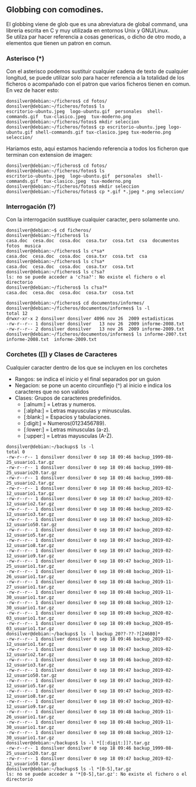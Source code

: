 ## Globbing con comodines.
El globbing viene de glob que es una abreviatura de global command, una libreria escrita en C y muy utilizada en entornos Unix y GNU/Linux.  
Se utilza par hacer referencia a cosas genericas, o dicho de otro modo, a elementos que tienen un patron en comun.  

### Asterisco (\*)
Con el asterisco podemos sustituir cualquier cadena de texto de cualquier longitud, se puede utilizar solo para hacer referencia a la totalidad de los ficheros o acompañado con el patron que varios ficheros tienen en comun.  
En vez de hacer esto:
~~~
donsilver@debian:~/ficheros$ cd fotos/
donsilver@debian:~/ficheros/fotos$ ls
escritorio-ubuntu.jpeg  logo-ubuntu.gif  personales  shell-commands.gif  tux-clasico.jpeg  tux-moderno.png
donsilver@debian:~/ficheros/fotos$ mkdir seleccion
donsilver@debian:~/ficheros/fotos$ cp escritorio-ubuntu.jpeg logo-ubuntu.gif shell-commands.gif tux-clasico.jpeg tux-moderno.png seleccion/
~~~
Hariamos esto, aqui estamos haciendo referencia a todos los ficheron que terminan con extension de imagen:
~~~
donsilver@debian:~/ficheros$ cd fotos/
donsilver@debian:~/ficheros/fotos$ ls
escritorio-ubuntu.jpeg  logo-ubuntu.gif  personales  shell-commands.gif  tux-clasico.jpeg  tux-moderno.png
donsilver@debian:~/ficheros/fotos$ mkdir seleccion
donsilver@debian:~/ficheros/fotos$ cp *.gif *.jpeg *.png seleccion/
~~~

### Interrogación (?)
Con la interrogación sustitiuye cualquier caracter, pero solamente uno.
~~~
donsilver@debian:~$ cd ficheros/
donsilver@debian:~/ficheros$ ls
casa.doc  cesa.doc  cosa.doc  cosa.txr  cosa.txt  csa  documentos  fotos  musica
donsilver@debian:~/ficheros$ ls c*sa*
casa.doc  cesa.doc  cosa.doc  cosa.txr  cosa.txt  csa
donsilver@debian:~/ficheros$ ls c?sa*
casa.doc  cesa.doc  cosa.doc  cosa.txr  cosa.txt
donsilver@debian:~/ficheros$ ls c?sa?
ls: no se puede acceder a 'c?sa?': No existe el fichero o el directorio
donsilver@debian:~/ficheros$ ls c?sa?*
casa.doc  cesa.doc  cosa.doc  cosa.txr  cosa.txt
~~~
~~~
donsilver@debian:~/ficheros$ cd documentos/informes/
donsilver@debian:~/ficheros/documentos/informes$ ls -l
total 12
drwxr-xr-x 2 donsilver donsilver 4096 nov 26  2009 estadisticas
-rw-r--r-- 1 donsilver donsilver   13 nov 26  2009 informe-2008.txt
-rw-r--r-- 2 donsilver donsilver   13 nov 26  2009 informe-2009.txt
donsilver@debian:~/ficheros/documentos/informes$ ls informe-200?.txt
informe-2008.txt  informe-2009.txt
~~~

### Corchetes (\[]) y Clases de Caracteres
Cualquier caracter dentro de los que se incluyen en los corchetes
- Rangos: se indica el inicio y el final separados por un guion
- Negacion: se pone un acento circunflejo (^) al inicio e indica los caracteres que no son validos
- Clases: Grupos de caracteres predefinidos.
	- \[:alnum:] = Letras y numeros.
	- \[:alpha:] = Letras mayusculas y minusculas.
	- \[:blank:] = Espacios y tabulaciones.
	- \[:digit:] = Numeros(0123456789).
	- \[:lower:] = Letras minusculas (a-z).
	- \[:upper:] = Letras mayusculas (A-Z).

~~~
donsilver@debian:~/backups$ ls -l
total 0
-rw-r--r-- 1 donsilver donsilver 0 sep 18 09:46 backup_1999-08-25_usuario1.tar.gz
-rw-r--r-- 1 donsilver donsilver 0 sep 18 09:46 backup_1999-08-25_usuario20.tar.gz
-rw-r--r-- 1 donsilver donsilver 0 sep 18 09:46 backup_1999-08-25_usuario2.tar.gz
-rw-r--r-- 1 donsilver donsilver 0 sep 18 09:46 backup_2019-02-12_usuario1.tar.gz
-rw-r--r-- 1 donsilver donsilver 0 sep 18 09:47 backup_2019-02-12_usuario2.tar.gz
-rw-r--r-- 1 donsilver donsilver 0 sep 18 09:46 backup_2019-02-12_usuario3.tar.gz
-rw-r--r-- 1 donsilver donsilver 0 sep 18 09:47 backup_2019-02-12_usuario50.tar.gz
-rw-r--r-- 1 donsilver donsilver 0 sep 18 09:47 backup_2019-02-12_usuario5.tar.gz
-rw-r--r-- 1 donsilver donsilver 0 sep 18 09:47 backup_2019-02-12_usuario8.tar.gz
-rw-r--r-- 1 donsilver donsilver 0 sep 18 09:47 backup_2019-02-12_usuario9.tar.gz
-rw-r--r-- 1 donsilver donsilver 0 sep 18 09:47 backup_2019-11-25_usuario1.tar.gz
-rw-r--r-- 1 donsilver donsilver 0 sep 18 09:48 backup_2019-11-26_usuario1.tar.gz
-rw-r--r-- 1 donsilver donsilver 0 sep 18 09:48 backup_2019-11-27_usuario1.tar.gz
-rw-r--r-- 1 donsilver donsilver 0 sep 18 09:48 backup_2019-11-30_usuario1.tar.gz
-rw-r--r-- 1 donsilver donsilver 0 sep 18 09:48 backup_2019-12-30_usuario1.tar.gz
-rw-r--r-- 1 donsilver donsilver 0 sep 18 09:49 backup_2020-02-03_usuario1.tar.gz
-rw-r--r-- 1 donsilver donsilver 0 sep 18 09:49 backup_2020-05-03_usuario1.tar.gz
donsilver@debian:~/backups$ ls -l backup_20??-??-?[24680]*
-rw-r--r-- 1 donsilver donsilver 0 sep 18 09:46 backup_2019-02-12_usuario1.tar.gz
-rw-r--r-- 1 donsilver donsilver 0 sep 18 09:47 backup_2019-02-12_usuario2.tar.gz
-rw-r--r-- 1 donsilver donsilver 0 sep 18 09:46 backup_2019-02-12_usuario3.tar.gz
-rw-r--r-- 1 donsilver donsilver 0 sep 18 09:47 backup_2019-02-12_usuario50.tar.gz
-rw-r--r-- 1 donsilver donsilver 0 sep 18 09:47 backup_2019-02-12_usuario5.tar.gz
-rw-r--r-- 1 donsilver donsilver 0 sep 18 09:47 backup_2019-02-12_usuario8.tar.gz
-rw-r--r-- 1 donsilver donsilver 0 sep 18 09:47 backup_2019-02-12_usuario9.tar.gz
-rw-r--r-- 1 donsilver donsilver 0 sep 18 09:48 backup_2019-11-26_usuario1.tar.gz
-rw-r--r-- 1 donsilver donsilver 0 sep 18 09:48 backup_2019-11-30_usuario1.tar.gz
-rw-r--r-- 1 donsilver donsilver 0 sep 18 09:48 backup_2019-12-30_usuario1.tar.gz
donsilver@debian:~/backups$ ls -l *[[:digit:]]?.tar.gz
-rw-r--r-- 1 donsilver donsilver 0 sep 18 09:46 backup_1999-08-25_usuario20.tar.gz
-rw-r--r-- 1 donsilver donsilver 0 sep 18 09:47 backup_2019-02-12_usuario50.tar.gz
donsilver@debian:~/backups$ ls -l *[0-5],tar.gz
ls: no se puede acceder a '*[0-5],tar.gz': No existe el fichero o el directorio
~~~